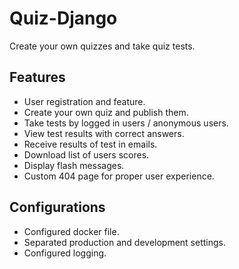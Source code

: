 # Quiz-Django

Create your own quizzes and take quiz tests.

## Features

* User registration and feature.
* Create your own quiz and publish them.
* Take tests by logged in users / anonymous users.
* View test results with correct answers.
* Receive results of test in emails.
* Download list of users scores.
* Display flash messages.
* Custom 404 page for proper user experience.

## Configurations

* Configured docker file.
* Separated production and development settings.
* Configured logging.
